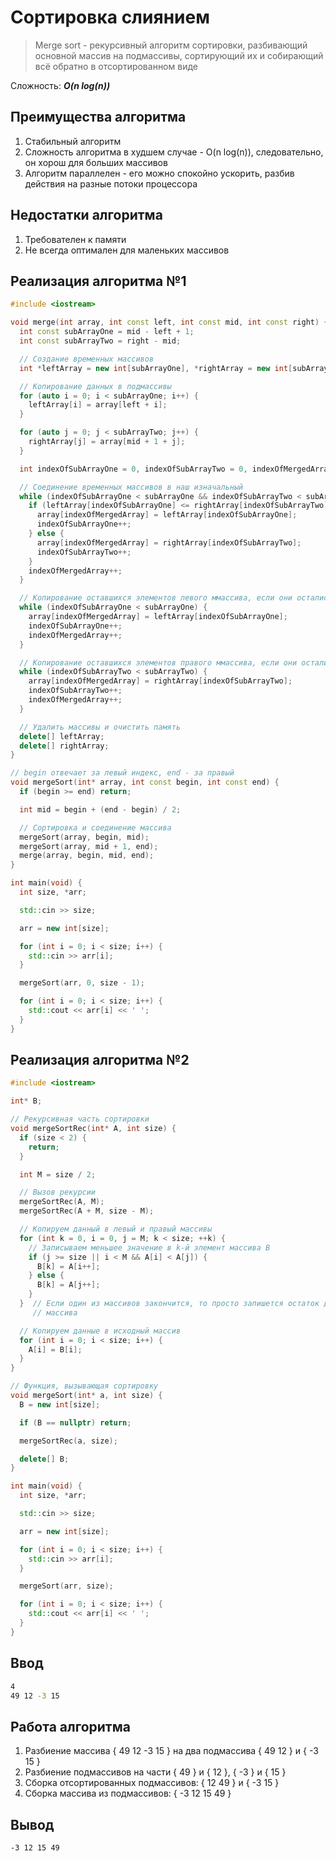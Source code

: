 # Сортировка слиянием

> Merge sort - рекурсивный алгоритм сортировки, разбивающий основной массив на подмассивы, сортирующий их и собирающий всё обратно в отсортированном виде

Сложность: ***O(n log(n))***

## Преимущества алгоритма
1. Стабильный алгоритм
2. Сложность алгоритма в худшем случае - O(n log(n)), следовательно, он хорош для больших массивов
3. Алгоритм параллелен - его можно спокойно ускорить, разбив действия на разные потоки процессора

## Недостатки алгоритма
1. Требователен к памяти
2. Не всегда оптимален для маленьких массивов

## Реализация алгоритма №1

```cpp
#include <iostream>

void merge(int array, int const left, int const mid, int const right) {
  int const subArrayOne = mid - left + 1;
  int const subArrayTwo = right - mid;

  // Создание временных массивов
  int *leftArray = new int[subArrayOne], *rightArray = new int[subArrayTwo];

  // Копирование данных в подмассивы
  for (auto i = 0; i < subArrayOne; i++) {
    leftArray[i] = array[left + i];
  }

  for (auto j = 0; j < subArrayTwo; j++) {
    rightArray[j] = array[mid + 1 + j];
  }

  int indexOfSubArrayOne = 0, indexOfSubArrayTwo = 0, indexOfMergedArray = left;

  // Соединение временных массивов в наш изначальный
  while (indexOfSubArrayOne < subArrayOne && indexOfSubArrayTwo < subArrayTwo) {
    if (leftArray[indexOfSubArrayOne] <= rightArray[indexOfSubArrayTwo]) {
      array[indexOfMergedArray] = leftArray[indexOfSubArrayOne];
      indexOfSubArrayOne++;
    } else {
      array[indexOfMergedArray] = rightArray[indexOfSubArrayTwo];
      indexOfSubArrayTwo++;
    }
    indexOfMergedArray++;
  }

  // Копирование оставшихся элементов левого ммассива, если они остались
  while (indexOfSubArrayOne < subArrayOne) {
    array[indexOfMergedArray] = leftArray[indexOfSubArrayOne];
    indexOfSubArrayOne++;
    indexOfMergedArray++;
  }

  // Копирование оставшихся элементов правого ммассива, если они остались
  while (indexOfSubArrayTwo < subArrayTwo) {
    array[indexOfMergedArray] = rightArray[indexOfSubArrayTwo];
    indexOfSubArrayTwo++;
    indexOfMergedArray++;
  }

  // Удалить массивы и очистить память
  delete[] leftArray;
  delete[] rightArray;
}

// begin отвечает за левый индекс, end - за правый
void mergeSort(int* array, int const begin, int const end) {
  if (begin >= end) return;

  int mid = begin + (end - begin) / 2;

  // Сортировка и соединение массива
  mergeSort(array, begin, mid);
  mergeSort(array, mid + 1, end);
  merge(array, begin, mid, end);
}

int main(void) {
  int size, *arr;

  std::cin >> size;

  arr = new int[size];

  for (int i = 0; i < size; i++) {
    std::cin >> arr[i];
  }

  mergeSort(arr, 0, size - 1);

  for (int i = 0; i < size; i++) {
    std::cout << arr[i] << ' ';
  }
}
```

## Реализация алгоритма №2

```cpp
#include <iostream>

int* B;

// Рекурсивная часть сортировки
void mergeSortRec(int* A, int size) {
  if (size < 2) {
    return;
  }

  int M = size / 2;

  // Вызов рекурсии
  mergeSortRec(A, M);
  mergeSortRec(A + M, size - M);

  // Копируем данный в левый и правый массивы
  for (int k = 0, i = 0, j = M; k < size; ++k) {
    // Записываем меньшее значение в k-й элемент массива B
    if (j >= size || i < M && A[i] < A[j]) {
      B[k] = A[i++];
    } else {
      B[k] = A[j++];
    }
  }  // Если один из массивов закончится, то просто запишется остаток другого
     // массива

  // Копируем данные в исходный массив
  for (int i = 0; i < size; i++) {
    A[i] = B[i];
  }
}

// Функция, вызывающая сортировку
void mergeSort(int* a, int size) {
  B = new int[size];

  if (B == nullptr) return;

  mergeSortRec(a, size);

  delete[] B;
}

int main(void) {
  int size, *arr;

  std::cin >> size;

  arr = new int[size];

  for (int i = 0; i < size; i++) {
    std::cin >> arr[i];
  }

  mergeSort(arr, size);

  for (int i = 0; i < size; i++) {
    std::cout << arr[i] << ' ';
  }
}
```

## Ввод

```bash 
4
49 12 -3 15
```

## Работа алгоритма

1. Разбиение массива { 49 12 -3 15 } на два подмассива { 49 12 } и { -3 15 }
2. Разбиение подмассивов на части { 49 } и { 12 }, { -3 } и { 15 }
3. Сборка отсортированных подмассивов: { 12 49 } и { -3 15 }
4. Сборка массива из подмассивов: { -3 12 15 49 }

## Вывод

```bash 
-3 12 15 49
```